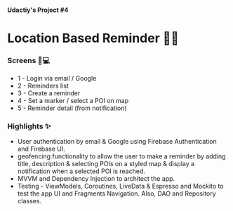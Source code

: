 #### Udactiy's Project #4

# Location Based Reminder 🔔📍

### Screens 👨💻

* 1 - Login via email / Google
* 2 - Reminders list
* 3 - Create a reminder
* 4 - Set a marker / select a POI on map
* 5 - Reminder detail (from notification)

### Highlights ✨

* User authentication by email & Google using Firebase Authentication and Firebase UI.
* geofencing functionality to allow the user to make a reminder by adding title, description &
  selecting POIs on a styled map & display a notification when a selected POI is reached.
* MVVM and Dependency Injection to architect the app.
* Testing - ViewModels, Coroutines, LiveData & Espresso and Mockito to test the app UI and Fragments
  Navigation. Also, DAO and Repository classes.
